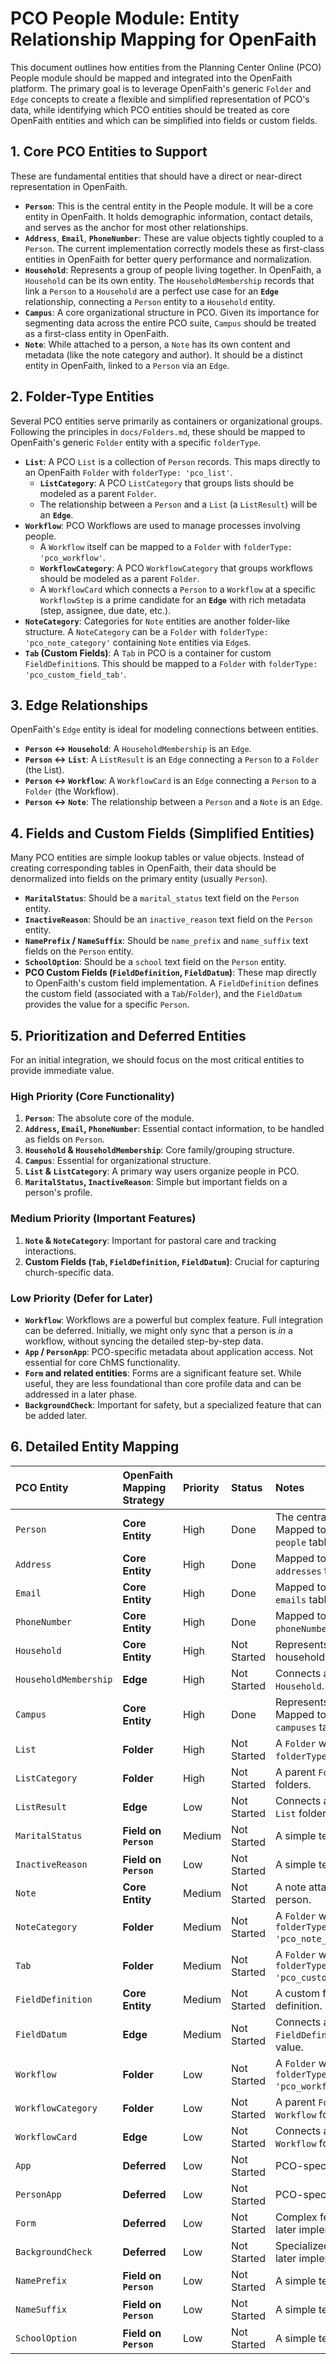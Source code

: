 # PCO People Module: Entity Relationship Mapping for OpenFaith

This document outlines how entities from the Planning Center Online (PCO) People module should be mapped and integrated into the OpenFaith platform. The primary goal is to leverage OpenFaith's generic `Folder` and `Edge` concepts to create a flexible and simplified representation of PCO's data, while identifying which PCO entities should be treated as core OpenFaith entities and which can be simplified into fields or custom fields.

## 1. Core PCO Entities to Support

These are fundamental entities that should have a direct or near-direct representation in OpenFaith.

- **`Person`**: This is the central entity in the People module. It will be a core entity in OpenFaith. It holds demographic information, contact details, and serves as the anchor for most other relationships.
- **`Address`**, **`Email`**, **`PhoneNumber`**: These are value objects tightly coupled to a `Person`. The current implementation correctly models these as first-class entities in OpenFaith for better query performance and normalization.
- **`Household`**: Represents a group of people living together. In OpenFaith, a `Household` can be its own entity. The `HouseholdMembership` records that link a `Person` to a `Household` are a perfect use case for an **`Edge`** relationship, connecting a `Person` entity to a `Household` entity.
- **`Campus`**: A core organizational structure in PCO. Given its importance for segmenting data across the entire PCO suite, `Campus` should be treated as a first-class entity in OpenFaith.
- **`Note`**: While attached to a person, a `Note` has its own content and metadata (like the note category and author). It should be a distinct entity in OpenFaith, linked to a `Person` via an `Edge`.

## 2. Folder-Type Entities

Several PCO entities serve primarily as containers or organizational groups. Following the principles in `docs/Folders.md`, these should be mapped to OpenFaith's generic `Folder` entity with a specific `folderType`.

- **`List`**: A PCO `List` is a collection of `Person` records. This maps directly to an OpenFaith `Folder` with `folderType: 'pco_list'`.
  - **`ListCategory`**: A PCO `ListCategory` that groups lists should be modeled as a parent `Folder`.
  - The relationship between a `Person` and a `List` (a `ListResult`) will be an **`Edge`**.
- **`Workflow`**: PCO Workflows are used to manage processes involving people.
  - A `Workflow` itself can be mapped to a `Folder` with `folderType: 'pco_workflow'`.
  - **`WorkflowCategory`**: A PCO `WorkflowCategory` that groups workflows should be modeled as a parent `Folder`.
  - A `WorkflowCard` which connects a `Person` to a `Workflow` at a specific `WorkflowStep` is a prime candidate for an **`Edge`** with rich metadata (step, assignee, due date, etc.).
- **`NoteCategory`**: Categories for `Note` entities are another folder-like structure. A `NoteCategory` can be a `Folder` with `folderType: 'pco_note_category'` containing `Note` entities via `Edge`s.
- **`Tab` (Custom Fields)**: A `Tab` in PCO is a container for custom `FieldDefinition`s. This should be mapped to a `Folder` with `folderType: 'pco_custom_field_tab'`.

## 3. Edge Relationships

OpenFaith's `Edge` entity is ideal for modeling connections between entities.

- **`Person` <-> `Household`**: A `HouseholdMembership` is an `Edge`.
- **`Person` <-> `List`**: A `ListResult` is an `Edge` connecting a `Person` to a `Folder` (the List).
- **`Person` <-> `Workflow`**: A `WorkflowCard` is an `Edge` connecting a `Person` to a `Folder` (the Workflow).
- **`Person` <-> `Note`**: The relationship between a `Person` and a `Note` is an `Edge`.

## 4. Fields and Custom Fields (Simplified Entities)

Many PCO entities are simple lookup tables or value objects. Instead of creating corresponding tables in OpenFaith, their data should be denormalized into fields on the primary entity (usually `Person`).

- **`MaritalStatus`**: Should be a `marital_status` text field on the `Person` entity.
- **`InactiveReason`**: Should be an `inactive_reason` text field on the `Person` entity.
- **`NamePrefix` / `NameSuffix`**: Should be `name_prefix` and `name_suffix` text fields on the `Person` entity.
- **`SchoolOption`**: Should be a `school` text field on the `Person` entity.
- **PCO Custom Fields (`FieldDefinition`, `FieldDatum`)**: These map directly to OpenFaith's custom field implementation. A `FieldDefinition` defines the custom field (associated with a `Tab`/`Folder`), and the `FieldDatum` provides the value for a specific `Person`.

## 5. Prioritization and Deferred Entities

For an initial integration, we should focus on the most critical entities to provide immediate value.

### High Priority (Core Functionality)

1.  **`Person`**: The absolute core of the module.
2.  **`Address`, `Email`, `PhoneNumber`**: Essential contact information, to be handled as fields on `Person`.
3.  **`Household` & `HouseholdMembership`**: Core family/grouping structure.
4.  **`Campus`**: Essential for organizational structure.
5.  **`List` & `ListCategory`**: A primary way users organize people in PCO.
6.  **`MaritalStatus`, `InactiveReason`**: Simple but important fields on a person's profile.

### Medium Priority (Important Features)

1.  **`Note` & `NoteCategory`**: Important for pastoral care and tracking interactions.
2.  **Custom Fields (`Tab`, `FieldDefinition`, `FieldDatum`)**: Crucial for capturing church-specific data.

### Low Priority (Defer for Later)

- **`Workflow`**: Workflows are a powerful but complex feature. Full integration can be deferred. Initially, we might only sync that a person is _in_ a workflow, without syncing the detailed step-by-step data.
- **`App` / `PersonApp`**: PCO-specific metadata about application access. Not essential for core ChMS functionality.
- **`Form` and related entities**: Forms are a significant feature set. While useful, they are less foundational than core profile data and can be addressed in a later phase.
- **`BackgroundCheck`**: Important for safety, but a specialized feature that can be added later.

## 6. Detailed Entity Mapping

| PCO Entity            | OpenFaith Mapping Strategy | Priority | Status      | Notes                                                        |
| :-------------------- | :------------------------- | :------- | :---------- | :----------------------------------------------------------- |
| `Person`              | **Core Entity**            | High     | Done        | The central entity. Mapped to OpenFaith's `people` table.    |
| `Address`             | **Core Entity**            | High     | Done        | Mapped to OpenFaith's `addresses` table.                     |
| `Email`               | **Core Entity**            | High     | Done        | Mapped to OpenFaith's `emails` table.                        |
| `PhoneNumber`         | **Core Entity**            | High     | Done        | Mapped to OpenFaith's `phoneNumbers` table.                  |
| `Household`           | **Core Entity**            | High     | Not Started | Represents a household.                                      |
| `HouseholdMembership` | **Edge**                   | High     | Not Started | Connects a `Person` to a `Household`.                        |
| `Campus`              | **Core Entity**            | High     | Done        | Represents a campus. Mapped to OpenFaith's `campuses` table. |
| `List`                | **Folder**                 | High     | Not Started | A `Folder` with `folderType: 'pco_list'`.                    |
| `ListCategory`        | **Folder**                 | High     | Not Started | A parent `Folder` for `List` folders.                        |
| `ListResult`          | **Edge**                   | Low      | Not Started | Connects a `Person` to a `List` folder.                      |
| `MaritalStatus`       | **Field on `Person`**      | Medium   | Not Started | A simple text field.                                         |
| `InactiveReason`      | **Field on `Person`**      | Low      | Not Started | A simple text field.                                         |
| `Note`                | **Core Entity**            | Medium   | Not Started | A note attached to a person.                                 |
| `NoteCategory`        | **Folder**                 | Medium   | Not Started | A `Folder` with `folderType: 'pco_note_category'`.           |
| `Tab`                 | **Folder**                 | Medium   | Not Started | A `Folder` with `folderType: 'pco_custom_field_tab'`.        |
| `FieldDefinition`     | **Core Entity**            | Medium   | Not Started | A custom field definition.                                   |
| `FieldDatum`          | **Edge**                   | Medium   | Not Started | Connects a `Person` to a `FieldDefinition` with a value.     |
| `Workflow`            | **Folder**                 | Low      | Not Started | A `Folder` with `folderType: 'pco_workflow'`.                |
| `WorkflowCategory`    | **Folder**                 | Low      | Not Started | A parent `Folder` for `Workflow` folders.                    |
| `WorkflowCard`        | **Edge**                   | Low      | Not Started | Connects a `Person` to a `Workflow` folder.                  |
| `App`                 | **Deferred**               | Low      | Not Started | PCO-specific metadata.                                       |
| `PersonApp`           | **Deferred**               | Low      | Not Started | PCO-specific metadata.                                       |
| `Form`                | **Deferred**               | Low      | Not Started | Complex feature set for later implementation.                |
| `BackgroundCheck`     | **Deferred**               | Low      | Not Started | Specialized feature for later implementation.                |
| `NamePrefix`          | **Field on `Person`**      | Low      | Not Started | A simple text field.                                         |
| `NameSuffix`          | **Field on `Person`**      | Low      | Not Started | A simple text field.                                         |
| `SchoolOption`        | **Field on `Person`**      | Low      | Not Started | A simple text field.                                         |
